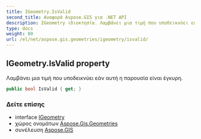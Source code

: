 ```yaml
---
title: IGeometry.IsValid
second_title: Αναφορά Aspose.GIS για .NET API
description: IGeometry ιδιοκτησία. Λαμβάνει μια τιμή που υποδεικνύει εάν αυτή η παρουσία είναι έγκυρη.
type: docs
weight: 80
url: /el/net/aspose.gis.geometries/igeometry/isvalid/
---
```

## IGeometry.IsValid property

Λαμβάνει μια τιμή που υποδεικνύει εάν αυτή η παρουσία είναι έγκυρη.

```csharp
public bool IsValid { get; }
```

### Δείτε επίσης

* interface [IGeometry](../)
* χώρος ονομάτων [Aspose.Gis.Geometries](../../igeometry/)
* συνέλευση [Aspose.GIS](../../../)


